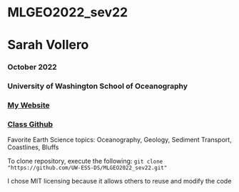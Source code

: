 # MLGEO2022_sev22
# Sarah Vollero
### October 2022
### University of Washington School of Oceanography
### [My Website](https://blogs.uw.edu/sediment/)
### [Class Github](https://github.com/UW-ESS-DS/MLGeo-Autumn22)
Favorite Earth Science topics: Oceanography, Geology, Sediment Transport, Coastlines, Bluffs

To clone repository, execute the following: `git clone "https://github.com/UW-ESS-DS/MLGEO2022_sev22.git"`

I chose MIT licensing because it allows others to reuse and modify the code
